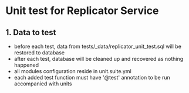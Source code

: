 # Unit test for Replicator Service
## 1. Data to test
- before each test, data from tests/_data/replicator_unit_test.sql will be restored to database
- after each test, database will be cleaned up and recovered as nothing happened
- all modules configuration reside in unit.suite.yml
- each added test function must have '@test' annotation to be run accompanied with units